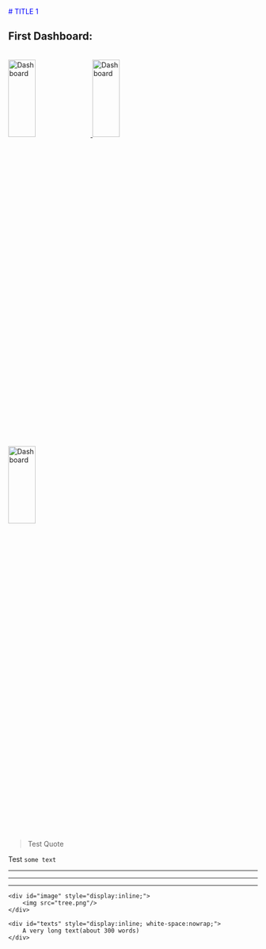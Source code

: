 
<span style="color:blue"># TITLE 1</span>
## First Dashboard:
<br>
<a href="https://twingo.eu.looker.com/dashboards/9">
<img src="https://www.datapine.com/images/procurement-kpi-dashboard.png" height="20%" width="33%" alt="Dashboard" usemap="#workmap">
</a>
<a href="https://twingo.eu.looker.com/dashboards/9">
<img src="https://www.datapine.com/images/procurement-kpi-dashboard.png" height="20%" width="33%" alt="Dashboard" usemap="#workmap">
</a>
<a href="https://twingo.eu.looker.com/dashboards/9">
<img src="https://www.datapine.com/images/procurement-kpi-dashboard.png" height="20%" width="33%" alt="Dashboard" usemap="#workmap">
</a>

> Test Quote


Test `some text`
___

***

---

<div id="container" style="white-space:nowrap">

    <div id="image" style="display:inline;">
        <img src="tree.png"/>
    </div>

    <div id="texts" style="display:inline; white-space:nowrap;">
        A very long text(about 300 words)
    </div>

</div>​
